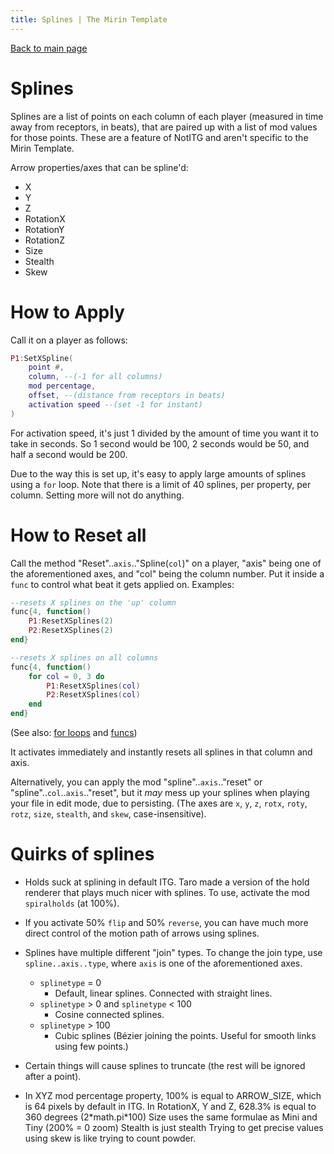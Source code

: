 ```yaml
---
title: Splines | The Mirin Template
---
```

[Back to main page](..)
# Splines
Splines are a list of points on each column of each player (measured in time away from receptors, in beats), that are paired up with a list of mod values for those points. These are a feature of NotITG and aren't specific to the Mirin Template.

Arrow properties/axes that can be spline'd:
* X
* Y
* Z
* RotationX
* RotationY
* RotationZ
* Size
* Stealth
* Skew

# How to Apply
Call it on a player as follows:

```lua
P1:SetXSpline(
	point #, 
	column, --(-1 for all columns)
	mod percentage, 
	offset, --(distance from receptors in beats)
	activation speed --(set -1 for instant)
)
```
For activation speed, it's just 1 divided by the amount of time you want it to take in seconds. So 1 second would be 100, 2 seconds would be 50, and half a second would be 200.

Due to the way this is set up, it's easy to apply large amounts of splines using a `for` loop. 
Note that there is a limit of 40 splines, per property, per column. Setting more will not do anything.

# How to Reset all
Call the method "Reset"..`axis`.."Spline(`col`)" on a player, "axis" being one of the aforementioned axes, and "col" being the column number. Put it inside a `func` to control what beat it gets applied on.
Examples:
```lua
--resets X splines on the 'up' column
func{4, function()
	P1:ResetXSplines(2)
	P2:ResetXSplines(2)
end}

--resets X splines on all columns
func{4, function()
	for col = 0, 3 do 
		P1:ResetXSplines(col)
		P2:ResetXSplines(col)
	end
end}
```
(See also: [for loops](for.md) and [funcs](func.md))

It activates immediately and instantly resets all splines in that column and axis.

Alternatively, you can apply the mod "spline"..`axis`.."reset" or "spline"..`col`..`axis`.."reset", but it *may* mess up your splines when playing your file in edit mode, due to persisting. (The axes are `x`, `y`, `z`, `rotx`, `roty`, `rotz`, `size`, `stealth`, and `skew`, case-insensitive).

# Quirks of splines

* Holds suck at splining in default ITG. 
Taro made a version of the hold renderer that plays much nicer with splines. 
To use, activate the mod `spiralholds` (at 100%).

* If you activate 50% `flip` and 50% `reverse`, you can have much more direct control of the motion path of arrows using splines.

* Splines have multiple different "join" types. 
To change the join type, use `spline..axis..type`, where `axis` is one of the aforementioned axes. 

  * `splinetype` = 0
    * Default, linear splines. Connected with straight lines.
  * `splinetype` > 0 and `splinetype` < 100
    * Cosine connected splines.
  * `splinetype` > 100
    * Cubic splines (Bézier joining the points. Useful for smooth links using few points.)

* Certain things will cause splines to truncate (the rest will be ignored after a point).

* In XYZ mod percentage property, 100% is equal to ARROW_SIZE, which is 64 pixels by default in ITG.
    In RotationX, Y and Z, 628.3% is equal to 360 degrees (2\*math.pi\*100)
    Size uses the same formulae as Mini and Tiny (200% = 0 zoom)
    Stealth is just stealth
    Trying to get precise values using skew is like trying to count powder.